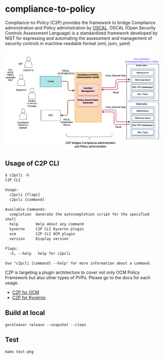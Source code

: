 # compliance-to-policy
Compliance-to-Policy (C2P) provides the framework to bridge Compliance administration and Policy administration by [OSCAL](https://pages.nist.gov/OSCAL/). OSCAL (Open Security Controls Assessment Language) is a standardized framework developed by NIST for expressing and automating the assessment and management of security controls in machine-readable format (xml, json, yaml)

![C2P Overview](/docs/images/e2e-pm.png)

## Usage of C2P CLI
```
$ c2pcli -h        
C2P CLI

Usage:
  c2pcli [flags]
  c2pcli [command]

Available Commands:
  completion  Generate the autocompletion script for the specified shell
  help        Help about any command
  kyverno     C2P CLI Kyverno plugin
  ocm         C2P CLI OCM plugin
  version     Display version

Flags:
  -h, --help   help for c2pcli

Use "c2pcli [command] --help" for more information about a command.
```

C2P is targeting a plugin architecture to cover not only OCM Policy Framework but also other types of PVPs. 
Please go to the docs for each usage.
- [C2P for OCM](/docs/ocm/README.md) 
- [C2P for Kyverno](/docs/kyverno/README.md) 

## Build at local
```
goreleaser release --snapshot --clean
```

## Test
```
make test-pkg
```